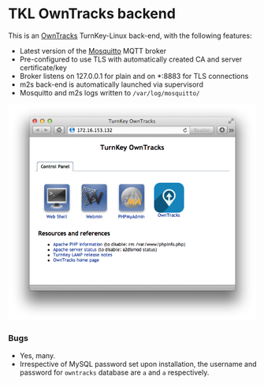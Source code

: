 # TKL OwnTracks backend

This is an [OwnTracks](http://owntracks.org) TurnKey-Linux back-end, with the following features:

* Latest version of the [Mosquitto](http://mosquitto.org) MQTT broker
* Pre-configured to use TLS with automatically created CA and server certificate/key
* Broker listens on 127.0.0.1 for plain and on *:8883 for TLS connections
* m2s back-end is automatically launched via supervisord
* Mosquitto and m2s logs written to `/var/log/mosquitto/`

![Screenshot](screenshot.png)

### Bugs

* Yes, many.
* Irrespective of MySQL password set upon installation, the username and password for `owntracks` database are `a` and `a` respectively.
